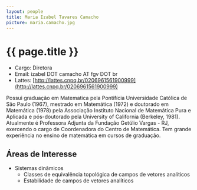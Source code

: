 ```yaml
---
layout: people
title: Maria Izabel Tavares Camacho
picture: maria.camacho.jpg
---
```


# {{ page.title }}

- Cargo: Diretora 
- Email: izabel DOT camacho AT fgv DOT br
- Lattes:
  [http://lattes.cnpq.br/0206961561900999](http://lattes.cnpq.br/0206961561900999)
  
Possui graduação em Matematica pela Pontifícia Universidade Católica
de São Paulo (1967), mestrado em Matemática (1972) e doutorado em
Matemática (1978) pela Associação Instituto Nacional de Matemática
Pura e Aplicada e pós-doutorado pela University of California
(Berkeley, 1981). Atualmente é Professora Adjunta da Fundação Getúlio
Vargas - RJ, exercendo o cargo de Coordenadora do Centro de
Matemática. Tem grande experiência no ensino de matemática em cursos
de graduação.

## Áreas de Interesse

- Sistemas dinâmicos
  - Classes de equivalência topológica de campos de vetores analíticos
  - Estabilidade de campos de vetores analíticos

